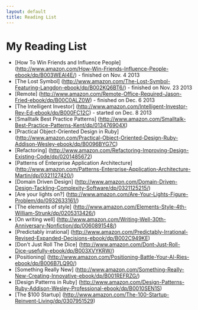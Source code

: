 ```yaml
---
layout: default
title: Reading List
---
```


# My Reading List
* [How To Win Friends and Influence People]
(http://www.amazon.com/How-Win-Friends-Influence-People-ebook/dp/B003WEAI4E/)
<span class="finish">- finished on Nov. 4 2013</span>
* [The Lost Symbol]
(http://www.amazon.com/The-Lost-Symbol-Featuring-Langdon-ebook/dp/B002KQ6BT6/)
<span class="finish">- finished on Nov. 23 2013</span>
* [Remote]
(http://www.amazon.com/Remote-Office-Required-Jason-Fried-ebook/dp/B00C0ALZ0W) <span class="finish">- finished on Dec. 6 2013</span>
* [The Intelligent Investor]
(http://www.amazon.com/Intelligent-Investor-Rev-Ed-ebook/dp/B000FC12C)
<span class="finish">- started on Dec. 8 2013 </span>
* [Smalltalk Best Practice Patterns]
(http://www.amazon.com/Smalltalk-Best-Practice-Patterns-Kent/dp/013476904X)
* [Practical Object-Oriented Design in Ruby]
(http://www.amazon.com/Practical-Object-Oriented-Design-Ruby-Addison-Wesley-ebook/dp/B0096BYG7C)
* [Refactoring]
(http://www.amazon.com/Refactoring-Improving-Design-Existing-Code/dp/0201485672)
* [Patterns of Enterprise Application Architecture]
(http://www.amazon.com/Patterns-Enterprise-Application-Architecture-Martin/dp/0321127420/)
* [Domain Driven Design]
(http://www.amazon.com/Domain-Driven-Design-Tackling-Complexity-Software/dp/0321125215/)
* [Are your lights on?]
(http://www.amazon.com/Are-Your-Lights-Figure-Problem/dp/0932633161/)
* [The elements of style]
(http://www.amazon.com/Elements-Style-4th-William-Strunk/dp/0205313426/)
* [On writing well]
(http://www.amazon.com/Writing-Well-30th-Anniversary-Nonfiction/dp/0060891548/)
* [Predictably irrational]
(http://www.amazon.com/Predictably-Irrational-Revised-Expanded-Decisions-ebook/dp/B002C949KE)
* [Don't Just Roll The Dice]
(http://www.amazon.com/Dont-Just-Roll-Dice-usefully-ebook/dp/B003XVYKRW/)
* [Positioning]
(http://www.amazon.com/Positioning-Battle-Your-Al-Ries-ebook/dp/B006B7LQ90/)
* [Something Really New]
(http://www.amazon.com/Something-Really-New-Creating-Innovative-ebook/dp/B001REFRZG/)
* [Design Patterns in Ruby]
(http://www.amazon.com/Design-Patterns-Ruby-Addison-Wesley-Professional-ebook/dp/B0010SEN1S)
* [The $100 Startup]
(http://www.amazon.com/The-100-Startup-Reinvent-Living/dp/0307951529)